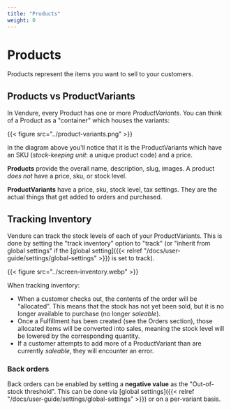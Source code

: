 ```yaml
---
title: "Products"
weight: 0
---
```


# Products

Products represent the items you want to sell to your customers.

## Products vs ProductVariants

In Vendure, every Product has one or more _ProductVariants_. You can think of a Product as a "container" which houses the variants: 

{{< figure src="../product-variants.png" >}}

In the diagram above you'll notice that it is the ProductVariants which have an SKU (_stock-keeping unit_: a unique product code) and a price.

**Products** provide the overall name, description, slug, images. A product _does not_ have a price, sku, or stock level. 

**ProductVariants** have a price, sku, stock level, tax settings. They are the actual things that get added to orders and purchased.

## Tracking Inventory

Vendure can track the stock levels of each of your ProductVariants. This is done by setting the "track inventory" option to "track" (or "inherit from global settings" if the [global setting]({{< relref "/docs/user-guide/settings/global-settings" >}}) is set to track).

{{< figure src="../screen-inventory.webp" >}}

When tracking inventory:

* When a customer checks out, the contents of the order will be "allocated". This means that the stock has not yet been sold, but it is no longer available to purchase (no longer _saleable_).
* Once a Fulfillment has been created (see the Orders section), those allocated items will be converted into sales, meaning the stock level will be lowered by the corresponding quantity.
* If a customer attempts to add more of a ProductVariant than are currently _saleable_, they will encounter an error.

### Back orders

Back orders can be enabled by setting a **negative value** as the "Out-of-stock threshold". This can be done via [global settings]({{< relref "/docs/user-guide/settings/global-settings" >}}) or on a per-variant basis.

